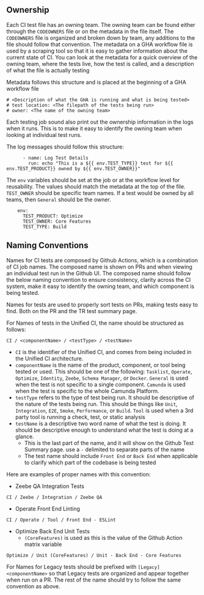 ## Ownership
Each CI test file has an owning team. The owning team can be found either through the `CODEOWNERS` file or on the metadata in the file itself. The `CODEOWNERS` file is organized and broken down by team, any additions to the file should follow that convention. The metadata on a GHA workflow file is used by a scraping tool so that it is easy to gather information about the current state of CI. You can look at the metadata for a quick overview of the owning team, where the tests live, how the test is called, and a description of what the file is actually testing

Metadata follows this structure and is placed at the beginning of a GHA workflow file

```
# <Description of what the GHA is running and what is being tested>
# test location: <The filepath of the tests being run>
# owner: <The name of the owning team>
```

Each testing job sound also print out the ownership information in the logs when it runs. This is to make it easy to identify the owning team when looking at individual test runs.

The log messages should follow this structure:

```
      - name: Log Test Details
        run: echo "This is a ${{ env.TEST_TYPE}} test for ${{ env.TEST_PRODUCT}} owned by ${{ env.TEST_OWNER}}"
```
The `env` variables should be set at the job or at the workflow level for reusability. The values should match the metadata at the top of the file. `TEST_OWNER` should be specific team names. If a test would be owned by all teams, then `General` should be the owner.
```
    env:
      TEST_PRODUCT: Optimize
      TEST_OWNER: Core Features
      TEST_TYPE: Build
```

## Naming Conventions

Names for CI tests are composed by Github Actions, which is a combination of CI job names. The composed name is shown on PRs and when viewing an individual test run in the Github UI. The composed name should follow the below naming convention to ensure consistency, clarity across the CI system, make it easy to identify the owning team, and which component is being tested.

Names for tests are used to properly sort tests on PRs, making tests easy to find. Both on the PR and the TR test summary page.

For Names of tests in the Unified CI, the name should be structured as follows:
```
CI / <componentName> / <testType> / <testName>
```

- `CI` is the identifier of the Unified CI, and comes from being included in the Unified CI architecture.
- `componentName` is the name of the product, component, or tool being tested or used. This should be one of the following: `Tasklist`, `Operate`, `Optimize`, `Identity`, `Zeebe`, `Schema Manager`, or `Docker`. `General` is used when the test is not specific to a single component. `Camunda` is used when the test is specific to the whole Camunda Platform.
- `testType` refers to the type of test being run. It should be descriptive of the nature of the tests being run. This should be things like `Unit`, `Integration`, `E2E`, `Smoke`, `Performance`, or `Build`. `Tool` is used when a 3rd party tool is running a check, test, or static analysis
- `testName` is a descriptive two word name of what the test is doing. It should be descriptive enough to understand what the test is doing at a glance.
  - This is the last part of the name, and it will show on the Github Test Summary page. use a `-` delimited to separate parts of the name
  - The test name should include `Front End` or `Back End` when applicable to clarify which part of the codebase is being tested

Here are examples of proper names with this convention:

- Zeebe QA Integration Tests
```
CI / Zeebe / Integration / Zeebe QA
```
- Operate Front End Linting
```
CI / Operate / Tool / Front End - ESLint
```
- Optimize Back End Unit Tests
  - `(CoreFeatures)` is used as this is the value of the Github Action matrix variable
```
Optimize / Unit (CoreFeatures) / Unit - Back End - Core Features
```

For Names for Legacy tests should be prefixed with `[Legacy] <componentName>` so that Legacy tests are organized and appear together when run on a PR. The rest of the name should try to follow the same convention as above.
